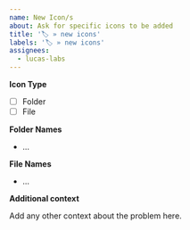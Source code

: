 ```yaml
---
name: New Icon/s
about: Ask for specific icons to be added
title: '🏷️ » new icons'
labels: '🏷️ » new icons'
assignees:
  - lucas-labs
---
```


**Icon Type**

- [ ] Folder
- [ ] File

**Folder Names**

<!-- delete if not applicable -->

- ...

**File Names**

<!-- delete if not applicable -->

- ...

**Additional context**

<!-- delete if not applicable -->

Add any other context about the problem here.
